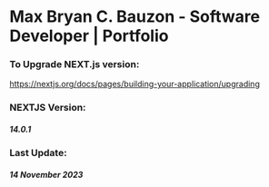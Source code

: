 # Max Bryan C. Bauzon - Software Developer | Portfolio

### To Upgrade NEXT.js version:
https://nextjs.org/docs/pages/building-your-application/upgrading

### NEXTJS Version:
##### 14.0.1

### Last Update:
##### 14 November 2023